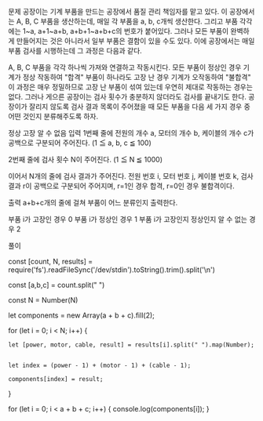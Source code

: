 문제
공장이는 기계 부품을 만드는 공장에서 품질 관리 책임자를 맡고 있다. 이 공장에서는 A, B, C 부품을 생산하는데, 매일 각 부품을 a, b, c개씩 생산한다. 그리고 부품 각각에는 1~a, a+1~a+b, a+b+1~a+b+c의 번호가 붙어있다. 그러나 모든 부품이 완벽하게 만들어지는 것은 아니라서 일부 부품은 결함이 있을 수도 있다. 이에 공장에서는 매일 부품 검사를 시행하는데 그 과정은 다음과 같다.

A, B, C 부품을 각각 하나씩 가져와 연결하고 작동시킨다.
모든 부품이 정상인 경우 기계가 정상 작동하여 "합격"
부품이 하나라도 고장 난 경우 기계가 오작동하여 "불합격"
이 과정은 매우 정밀하므로 고장 난 부품이 섞여 있는데 우연히 제대로 작동하는 경우는 없다. 그러나 게으른 공장이는 검사 횟수가 충분하지 않더라도 검사를 끝내기도 한다. 공장이가 잘리지 않도록 검사 결과 목록이 주어졌을 때 모든 부품을 다음 세 가지 경우 중 어떤 것인지 분류해주도록 하자.

정상
고장
알 수 없음
입력
1번째 줄에 전원의 개수 a, 모터의 개수 b, 케이블의 개수 c가 공백으로 구분되어 주어진다. (1 ≦ a, b, c ≦ 100)

2번째 줄에 검사 횟수 N이 주어진다. (1 ≦ N ≦ 1000)

이어서 N개의 줄에 검사 결과가 주어진다. 전원 번호 i, 모터 번호 j, 케이블 번호 k, 검사 결과 r이 공백으로 구분되어 주어지며, r=1인 경우 합격, r=0인 경우 불합격이다.

출력
a+b+c개의 줄에 걸쳐 부품이 어느 분류인지 출력한다.

부품 i가 고장인 경우 0
부품 i가 정상인 경우 1
부품 i가 고장인지 정상인지 알 수 없는 경우 2

풀이

const [count, N, results] = require('fs').readFileSync('/dev/stdin').toString().trim().split('\n')

const [a,b,c] = count.split(" ")

const N = Number(N)

let components = new Array(a + b + c).fill(2);

for (let i = 0; i < N; i++) {

    let [power, motor, cable, result] = results[i].split(" ").map(Number);


    let index = (power - 1) + (motor - 1) + (cable - 1);

    components[index] = result;

}

for (let i = 0; i < a + b + c; i++) {
console.log(components[i]);
}
